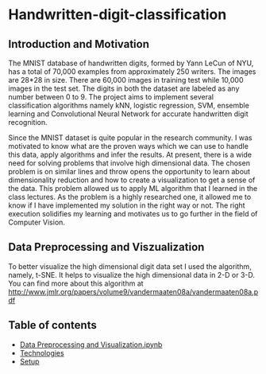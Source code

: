 # Handwritten-digit-classification
## Introduction and Motivation
The MNIST database of handwritten digits, formed by Yann LeCun of NYU, has a total of 70,000 examples from approximately 250 writers. The images are 28*28 in size. There are 60,000 images in training test while 10,000 images in the test set. The digits in both the dataset are labeled as any number between 0 to 9. The project aims to implement several classification algorithms namely kNN, logistic regression, SVM, ensemble learning and Convolutional Neural Network for accurate handwritten digit recognition. 

Since the MNIST dataset is quite popular in the research community. I was motivated to know what are the proven ways which we can use to handle this data, apply algorithms and infer the results. At present, there is a wide need for solving problems that involve high dimensional data. The chosen problem is on similar lines and throw opens the opportunity to learn about dimensionality reduction and how to create a visualization to get a sense of the data. This problem allowed us to apply ML algorithm that I learned in the class lectures. As the problem is a highly researched one, it allowed me to know if I have implemented my solution in the right way or not. The right execution solidifies my learning and motivates us to go further in the field of Computer Vision.

## Data Preprocessing and Viszualization
To better visualize the high dimensional digit data set I used the algorithm, namely, t-SNE. It helps to visualize the high dimensional data in 2-D or 3-D. You can find more about this algorithm at http://www.jmlr.org/papers/volume9/vandermaaten08a/vandermaaten08a.pdf


## Table of contents
* [Data Preprocessing and Visualization.ipynb](#https://github.com/shrilekha17/Handwritten-digit-classification/blob/master/Data%20Preprocessing%20and%20Visualization.ipynb)
* [Technologies](#technologies)
* [Setup](#setup)


